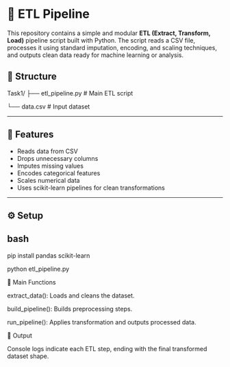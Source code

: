 # 🧪 ETL Pipeline 

This repository contains a simple and modular **ETL (Extract, Transform, Load)** pipeline script built with Python.
The script reads a CSV file, processes it using standard imputation, encoding, and scaling techniques, and outputs clean data ready for machine learning or analysis.


## 📁 Structure
Task1/
├── etl_pipeline.py # Main ETL script

└── data.csv # Input dataset



---

## 🚀 Features

- Reads data from CSV
- Drops unnecessary columns
- Imputes missing values
- Encodes categorical features
- Scales numerical data
- Uses scikit-learn pipelines for clean transformations

---

## ⚙️ Setup

## bash
pip install pandas scikit-learn

python etl_pipeline.py


🔧 Main Functions

extract_data(): Loads and cleans the dataset.

build_pipeline(): Builds preprocessing steps.

run_pipeline(): Applies transformation and outputs processed data.

📌 Output

Console logs indicate each ETL step, ending with the final transformed dataset shape.


